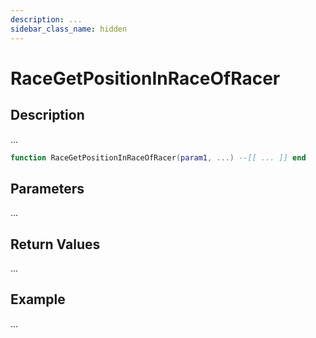 ```yaml
---
description: ...
sidebar_class_name: hidden
---
```


# RaceGetPositionInRaceOfRacer

## Description

...

```lua
function RaceGetPositionInRaceOfRacer(param1, ...) --[[ ... ]] end
```

## Parameters

...

## Return Values

...

## Example

...

